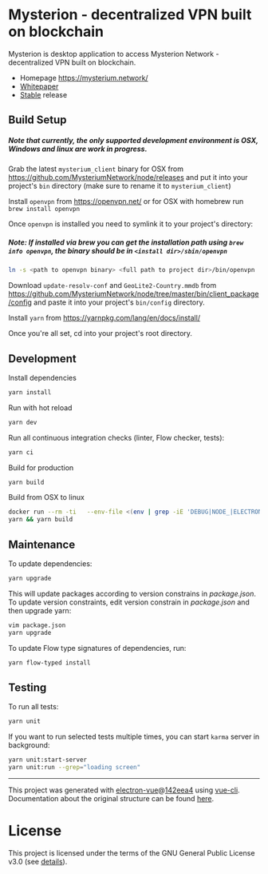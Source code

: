 # Mysterion - decentralized VPN built on blockchain

Mysterion is desktop application to access Mysterion Network - decentralized VPN built on blockchain.

- Homepage https://mysterium.network/
- [Whitepaper](https://mysterium.network/whitepaper.pdf)
- [Stable](https://github.com/MysteriumNetwork/mysterion/releases/latest) release

## Build Setup

##### Note that currently, the only supported development environment is OSX, Windows and linux are work in progress.

Grab the latest `mysterium_client` binary for OSX from https://github.com/MysteriumNetwork/node/releases and put it into your project's `bin` directory (make sure to rename it to `mysterium_client`)

Install `openvpn` from https://openvpn.net/ or for OSX with homebrew run `brew install openvpn`

Once `openvpn` is installed you need to symlink it to your project's directory:

##### Note: If installed via brew you can get the installation path using `brew info openvpn`, the binary should be in `<install dir>/sbin/openvpn`

```bash
ln -s <path to openvpn binary> <full path to project dir>/bin/openvpn
```

Download `update-resolv-conf` and `GeoLite2-Country.mmdb` from https://github.com/MysteriumNetwork/node/tree/master/bin/client_package/config and paste it into your project's `bin/config` directory.

Install `yarn` from https://yarnpkg.com/lang/en/docs/install/

Once you're all set, cd into your project's root directory.

## Development

Install dependencies
```bash
yarn install
```

Run with hot reload
```bash
yarn dev
```

Run all continuous integration checks (linter, Flow checker, tests):
```bash
yarn ci
```

Build for production

```bash
yarn build
```

Build from OSX to linux
```bash
docker run --rm -ti   --env-file <(env | grep -iE 'DEBUG|NODE_|ELECTRON_|YARN_|NPM_|CI|CIRCLE|TRAVIS|APPVEYOR_|CSC_|GH_|GITHUB_|BT_|AWS_|STRIP|BUILD_')   --env ELECTRON_CACHE="/root/.cache/electron"   --env ELECTRON_BUILDER_CACHE="/root/.cache/electron-builder"   -v ${PWD}:/project   -v ${PWD##*/}-node-modules:/project/node_modules   -v ~/.cache/electron:/root/.cache/electron   -v ~/.cache/electron-builder:/root/.cache/electron-builder   electronuserland/builder:wine
yarn && yarn build
```

## Maintenance

To update dependencies:

```bash
yarn upgrade
```

This will update packages according to version constrains in *package.json*.
To update version constraints, edit version constrain in *package.json* and then upgrade yarn:

```bash
vim package.json
yarn upgrade
```

To update Flow type signatures of dependencies, run:

```bash
yarn flow-typed install
```

## Testing

To run all tests:
```bash
yarn unit
```

If you want to run selected tests multiple times, you can start `karma` server in background:

```bash
yarn unit:start-server
yarn unit:run --grep="loading screen"
```

---

This project was generated with [electron-vue](https://github.com/SimulatedGREG/electron-vue)@[142eea4](https://github.com/SimulatedGREG/electron-vue/tree/142eea44aa50fdead91a469daedfcff04308c3fc) using [vue-cli](https://github.com/vuejs/vue-cli). Documentation about the original structure can be found [here](https://simulatedgreg.gitbooks.io/electron-vue/content/index.html).

# License

This project is licensed under the terms of the GNU General Public License v3.0 (see [details](./LICENSE)).

